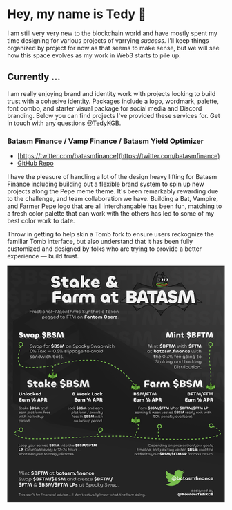 # Hey, my name is Tedy 👋

I am still very very new to the blockchain world and have mostly spent my time designing for various projects of varrying _success_. I'll keep things organized by project for now as that seems to make sense, but we will see how this space evolves as my work in Web3 starts to pile up. 

## Currently ...
I am really enjoying brand and identity work with projects looking to build trust with a cohesive identity. Packages include a logo, wordmark, palette, font combo, and starter visual package for social media and Discord branding. Below you can find projects I've provided these services for. Get in touch with any questions [@TedyKGB](https://twitter.com/TedyKGB).

### Batasm Finance / Vamp Finance / Batasm Yield Optimizer
- [https://twitter.com/batasmfinance](https://twitter.com/batasmfinance)
- [GitHub Repo](https://github.com/batasm-finance/batasm-assets)

I have the pleasure of handling a lot of the design heavy lifting for Batasm Finance including building out a flexible brand system to spin up new projects along the Pepe meme theme. It's been remarkably rewarding due to the challenge, and team collaboration we have. Building a Bat, Vampire, and Farmer Pepe logo that are all interchangable has been fun, matching to a fresh color palette that can work with the others has led to some of my best color work to date.

Throw in getting to help skin a Tomb fork to ensure users reckognize the familiar Tomb interface, but also understand that it has been fully customized and designed by folks who are trying to provide a better experience — build trust.

![How to Bastasm Infographic](https://github.com/batasm-finance/batasm-assets/blob/master/batasm/how-to-batasm-v1.4.png)
